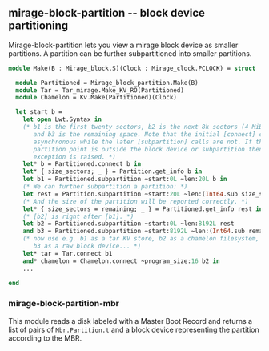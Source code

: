 ## mirage-block-partition -- block device partitioning

Mirage-block-partition lets you view a mirage block device as smaller partitions.
A partition can be further subpartitioned into smaller partitions.

```OCaml
module Make(B : Mirage_block.S)(Clock : Mirage_clock.PCLOCK) = struct

  module Partitioned = Mirage_block_partition.Make(B)
  module Tar = Tar_mirage.Make_KV_RO(Partitioned)
  module Chamelon = Kv.Make(Partitioned)(Clock)

  let start b =
    let open Lwt.Syntax in
    (* b1 is the first twenty sectors, b2 is the next 8k sectors (4 MiB),
       and b3 is the remaining space. Note that the initial [connect] call is
       asynchronous while the later [subpartition] calls are not. If the
       partition point is outside the block device or subpartition then an
       exception is raised. *)
    let* b = Partitioned.connect b in
    let* { size_sectors; _ } = Partition.get_info b in
    let b1 = Partitioned.subpartition ~start:0L ~len:20L b in
    (* We can further subpartition a partition: *)
    let rest = Partition.subpartition ~start:20L ~len:(Int64.sub size_sectors 20L) in
    (* And the size of the partition will be reported correctly. *)
    let* { size_sectors = remaining; _ } = Partitioned.get_info rest in
    (* [b2] is right after [b1]. *)
    let b2 = Partitioned.subpartition ~start:0L ~len:8192L rest
    and b3 = Partitioned.subpartition ~start:8192L ~len:(Int64.sub remaining 8192L) rest in
    (* now use e.g. b1 as a tar KV store, b2 as a chamelon filesystem,
       b3 as a raw block device... *)
    let* tar = Tar.connect b1
    and* chamelon = Chamelon.connect ~program_size:16 b2 in
    ...

end
```

### mirage-block-partition-mbr

This module reads a disk labeled with a Master Boot Record and returns a list of pairs of `Mbr.Partition.t` and a block device representing the partition according to the MBR.

